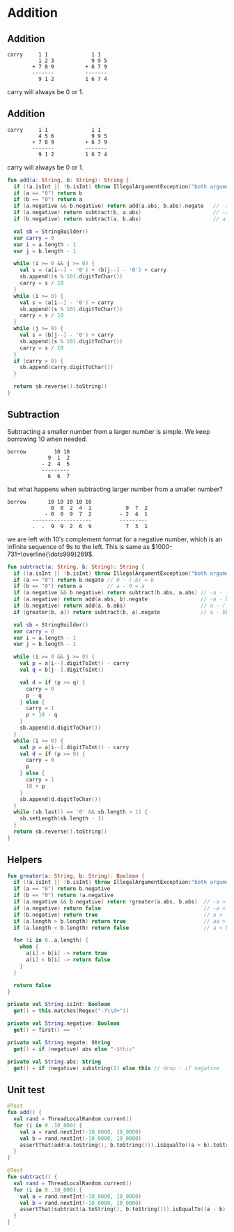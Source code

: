 # Addition

<style>
.md-logo img {
  content: url('/data-structures/numbers/binary-light.svg');
}

:root [data-md-color-scheme=slate] .md-logo img  {
  content: url('/data-structures/numbers/binary-dark.svg');
}
</style>

## Addition

```
carry     1 1              1 1
          1 2 3            9 9 5
        + 7 8 9          + 6 7 9
        -------          -------
          9 1 2          1 6 7 4
```

carry will always be $0$ or $1$.

## Addition

```
carry     1 1              1 1
          4 5 6            9 9 5
        + 7 8 9          + 6 7 9
        -------          -------
          9 1 2          1 6 7 4
```

carry will always be $0$ or $1$.

```kotlin linenums="1"
fun add(a: String, b: String): String {
  if (!a.isInt || !b.isInt) throw IllegalArgumentException("both arguments must be valid integers")
  if (a == "0") return b
  if (b == "0") return a
  if (a.negative && b.negative) return add(a.abs, b.abs).negate   // -a + (-b) = -(a + b)
  if (a.negative) return subtract(b, a.abs)                       // -a + b = b - a
  if (b.negative) return subtract(a, b.abs)                       // a + (-b) = a - b

  val sb = StringBuilder()
  var carry = 0
  var i = a.length - 1
  var j = b.length - 1

  while (i >= 0 && j >= 0) {
    val s = (a[i--] - '0') + (b[j--] - '0') + carry
    sb.append((s % 10).digitToChar())
    carry = s / 10
  }
  while (i >= 0) {
    val s = (a[i--] - '0') + carry
    sb.append((s % 10).digitToChar())
    carry = s / 10
  }
  while (j >= 0) {
    val s = (b[j--] - '0') + carry
    sb.append((s % 10).digitToChar())
    carry = s / 10
  }
  if (carry > 0) {
    sb.append(carry.digitToChar())
  }

  return sb.reverse().toString()
}
```

## Subtraction

Subtracting a smaller number from a larger number is simple. We keep borrowing $10$ when needed.

```
borrow         10 10
             9  1  2
           - 2  4  5
           ---------
             6  6  7
```

but what happens when subtracting larger number from a smaller number?

```
borrow       10 10 10 10 10
              0  0  2  4  1           9  7  2
            - 0  0  9  7  2         - 2  4  1
        -------------------         ---------
        .  .  9  9  2  6  9           7  3  1
```

we are left with $10's$ complement format for a negative number, which is an infinite sequence of $9s$ to the left. This is same as $1000-731=\overline{\dots999}269$.

```kotlin linenums="1"
fun subtract(a: String, b: String): String {
  if (!a.isInt || !b.isInt) throw IllegalArgumentException("both arguments must be valid integers")
  if (a == "0") return b.negate // 0 - (-b) = b
  if (b == "0") return a        // a - 0 = a
  if (a.negative && b.negative) return subtract(b.abs, a.abs) // -a - (-b) = b - a
  if (a.negative) return add(a.abs, b).negate                 // -a - b = - (a + b)
  if (b.negative) return add(a, b.abs)                        // a - (-b) = a + b
  if (greater(b, a)) return subtract(b, a).negate             // a - bb = - (bb - a)

  val sb = StringBuilder()
  var carry = 0
  var i = a.length - 1
  var j = b.length - 1

  while (i >= 0 && j >= 0) {
    val p = a[i--].digitToInt() - carry
    val q = b[j--].digitToInt()

    val d = if (p >= q) {
      carry = 0
      p - q
    } else {
      carry = 1
      p + 10 - q
    }
    sb.append(d.digitToChar())
  }
  while (i >= 0) {
    val p = a[i--].digitToInt() - carry
    val d = if (p >= 0) {
      carry = 0
      p
    } else {
      carry = 1
      10 + p
    }
    sb.append(d.digitToChar())
  }
  while (sb.last() == '0' && sb.length > 1) {
    sb.setLength(sb.length - 1)
  }
  return sb.reverse().toString()
}
```

## Helpers

```kotlin linenums="1"
fun greater(a: String, b: String): Boolean {
  if (!a.isInt || !b.isInt) throw IllegalArgumentException("both arguments must be valid integers")
  if (a == "0") return b.negative
  if (b == "0") return !a.negative
  if (a.negative && b.negative) return !greater(a.abs, b.abs)  // -a > -b  => b > a
  if (a.negative) return false                                 // -a < b
  if (b.negative) return true                                  // a > -b
  if (a.length > b.length) return true                         // aa > b
  if (a.length < b.length) return false                        // a < bb

  for (i in 0..a.length) {
    when {
      a[i] > b[i] -> return true
      a[i] < b[i] -> return false
    }
  }

  return false
}

private val String.isInt: Boolean
  get() = this.matches(Regex("-?\\d+"))

private val String.negative: Boolean
  get() = first() == '-'

private val String.negate: String
  get() = if (negative) abs else "-$this"

private val String.abs: String
  get() = if (negative) substring(1) else this // drop - if negative
```

## Unit test

```kotlin linenums="1"
@Test
fun add() {
  val rand = ThreadLocalRandom.current()
  for (i in 0..10_000) {
    val a = rand.nextInt(-10_0000, 10_0000)
    val b = rand.nextInt(-10_0000, 10_0000)
    assertThat(add(a.toString(), b.toString())).isEqualTo((a + b).toString())
  }
}

@Test
fun subtract() {
  val rand = ThreadLocalRandom.current()
  for (i in 0..10_000) {
    val a = rand.nextInt(-10_0000, 10_0000)
    val b = rand.nextInt(-10_0000, 10_0000)
    assertThat(subtract(a.toString(), b.toString())).isEqualTo((a - b).toString())
  }
}
```
